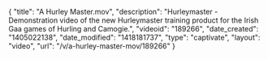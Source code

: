 {
    "title": "A Hurley Master.mov",
    "description": "Hurleymaster - Demonstration video of the new Hurleymaster training product for the Irish Gaa games of Hurling and Camogie.",
    "videoid": "189266",
    "date_created": "1405022138",
    "date_modified": "1418181737",
    "type": "captivate",
    "layout": "video",
    "url": "\/v\/a-hurley-master-mov\/189266"
}